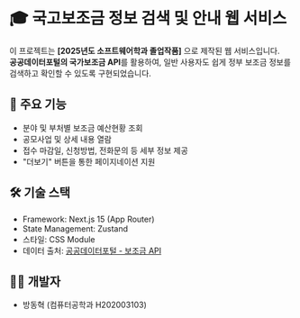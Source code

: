 # 🎓 국고보조금 정보 검색 및 안내 웹 서비스

이 프로젝트는 **[2025년도 소프트웨어학과 졸업작품]** 으로 제작된 웹 서비스입니다.  
**공공데이터포털의 국가보조금 API**를 활용하여, 일반 사용자도 쉽게 정부 보조금 정보를 검색하고 확인할 수 있도록 구현되었습니다.

## 📌 주요 기능
- 분야 및 부처별 보조금 예산현황 조회
- 공모사업 및 상세 내용 열람
- 접수 마감일, 신청방법, 전화문의 등 세부 정보 제공
- "더보기" 버튼을 통한 페이지네이션 지원

## 🛠️ 기술 스택
- Framework: Next.js 15 (App Router)
- State Management: Zustand
- 스타일: CSS Module
- 데이터 출처: [공공데이터포털 - 보조금 API](https://www.data.go.kr/)

## 🧑‍💻 개발자
- 방동혁 (컴퓨터공학과 H202003103)